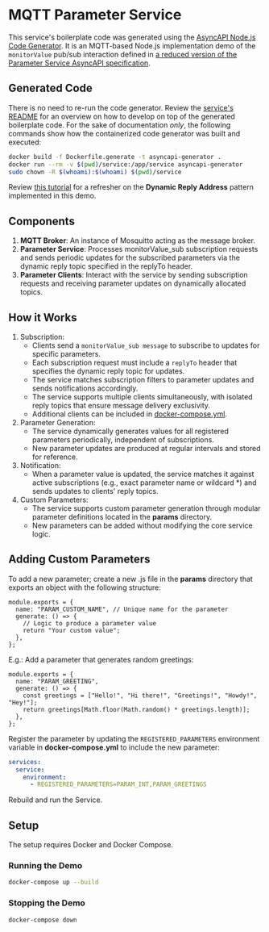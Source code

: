 # MQTT Parameter Service

This service's boilerplate code was generated using the [AsyncAPI Node.js Code Generator](https://github.com/asyncapi/nodejs-template). It is an MQTT-based Node.js implementation demo of the `monitorValue` pub/sub interaction defined in [a reduced version of the Parameter Service AsyncAPI specification](./Parameter.yaml).

## Generated Code
There is no need to re-run the code generator. Review the [service's README](./service/README.md) for an overview on how to develop on top of the generated boilerplate code. For the sake of documentation _only_, the following commands show how the containerized code generator was built and executed:

```bash
docker build -f Dockerfile.generate -t asyncapi-generator .
docker run --rm -v $(pwd)/service:/app/service asyncapi-generator
sudo chown -R $(whoami):$(whoami) $(pwd)/service
```

Review [this tutorial](https://www.asyncapi.com/docs/tutorials/getting-started/request-reply) for a refresher on the **Dynamic Reply Address** pattern implemented in this demo.

## Components
1. **MQTT Broker**: An instance of Mosquitto acting as the message broker.
2. **Parameter Service**: Processes monitorValue_sub subscription requests and sends periodic updates for the subscribed parameters via the dynamic reply topic specified in the replyTo header.
3. **Parameter Clients**: Interact with the service by sending subscription requests and receiving parameter updates on dynamically allocated topics.

## How it Works

1. Subscription:
    - Clients send a `monitorValue_sub message` to subscribe to updates for specific parameters.
    - Each subscription request must include a `replyTo` header that specifies the dynamic reply topic for updates.
    - The service matches subscription filters to parameter updates and sends notifications accordingly.
    - The service supports multiple clients simultaneously, with isolated reply topics that ensure message delivery exclusivity.
    - Additional clients can be included in [docker-compose.yml](./docker-compose.yml).
2. Parameter Generation:
    - The service dynamically generates values for all registered parameters periodically, independent of subscriptions.
    - New parameter updates are produced at regular intervals and stored for reference.
3. Notification:
    - When a parameter value is updated, the service matches it against active subscriptions (e.g., exact parameter name or wildcard *) and sends updates to clients' reply topics.
4. Custom Parameters:
    - The service supports custom parameter generation through modular parameter definitions located in the **params** directory.
    - New parameters can be added without modifying the core service logic.

## Adding Custom Parameters

To add a new parameter; create a new .js file in the **params** directory that exports an object with the following structure:

```nodejs
module.exports = {
  name: "PARAM_CUSTOM_NAME", // Unique name for the parameter
  generate: () => {
    // Logic to produce a parameter value
    return "Your custom value";
  },
};
```

E.g.: Add a parameter that generates random greetings:

```nodejs
module.exports = {
  name: "PARAM_GREETING",
  generate: () => {
    const greetings = ["Hello!", "Hi there!", "Greetings!", "Howdy!", "Hey!"];
    return greetings[Math.floor(Math.random() * greetings.length)];
  },
};
```

Register the parameter by updating the `REGISTERED_PARAMETERS` environment variable in **docker-compose.yml** to include the new parameter:

```yaml
services:
  service:
    environment:
      - REGISTERED_PARAMETERS=PARAM_INT,PARAM_GREETINGS
```

Rebuild and run the Service.

## Setup
The setup requires Docker and Docker Compose.

### Running the Demo
```bash
docker-compose up --build
```

### Stopping the Demo
```bash
docker-compose down
```
